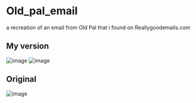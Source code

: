 # Old_pal_email
a recreation of an email from Old Pal that i found on Reallygoodemails.com

## My version
![image](https://github.com/ADmcdon/Old_pal_email/assets/107668054/fa62511d-11ef-455b-a2e3-d92477ac601d)
![image](https://github.com/ADmcdon/Old_pal_email/assets/107668054/c4c30ae7-ad48-44b3-8e87-61decaed1879)
 
## Original
![image](https://github.com/ADmcdon/Old_pal_email/assets/107668054/4639aa0b-d7f3-407b-bebd-54c149ebf5d6)
